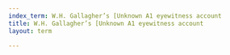 ```yaml
---
index_term: W.H. Gallagher’s [Unknown A1 eyewitness account
title: W.H. Gallagher’s [Unknown A1 eyewitness account
layout: term

---
```

